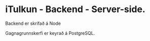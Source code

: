 # iTulkun - Backend - Server-side. 

Backend er skrifað á Node

Gagnagrunnskerfi er keyrað á PostgreSQL.
